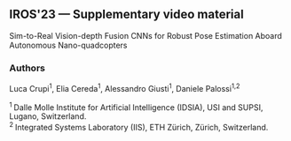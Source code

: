 ## IROS'23 — Supplementary video material

Sim-to-Real Vision-depth Fusion CNNs for Robust Pose Estimation Aboard Autonomous Nano-quadcopters

### Authors
Luca Crupi<sup>1</sup>,
Elia Cereda<sup>1</sup>,
Alessandro Giusti<sup>1</sup>,
Daniele Palossi<sup>1,2</sup>

<sup>1 </sup>Dalle Molle Institute for Artificial Intelligence (IDSIA), USI and SUPSI, Lugano, Switzerland.<br>
<sup>2 </sup>Integrated Systems Laboratory (IIS), ETH Zürich, Zürich, Switzerland.<br>

<!--
<a href="https://youtu.be/xxxxx">
  <b>In-field experiments video</b>
  <br>
  <img src="images/video_cover.png" alt="In-field experiments video" width="800">  
</a>
-->
